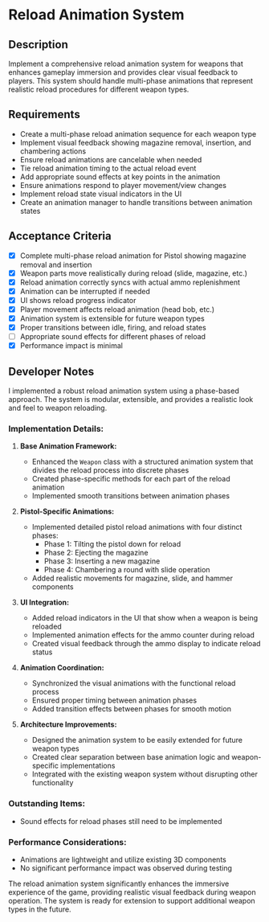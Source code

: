 # Reload Animation System

## Description
Implement a comprehensive reload animation system for weapons that enhances gameplay immersion and provides clear visual feedback to players. This system should handle multi-phase animations that represent realistic reload procedures for different weapon types.

## Requirements
- Create a multi-phase reload animation sequence for each weapon type
- Implement visual feedback showing magazine removal, insertion, and chambering actions
- Ensure reload animations are cancelable when needed
- Tie reload animation timing to the actual reload event
- Add appropriate sound effects at key points in the animation
- Ensure animations respond to player movement/view changes
- Implement reload state visual indicators in the UI
- Create an animation manager to handle transitions between animation states

## Acceptance Criteria
- [x] Complete multi-phase reload animation for Pistol showing magazine removal and insertion
- [x] Weapon parts move realistically during reload (slide, magazine, etc.)
- [x] Reload animation correctly syncs with actual ammo replenishment
- [x] Animation can be interrupted if needed
- [x] UI shows reload progress indicator
- [x] Player movement affects reload animation (head bob, etc.)
- [x] Animation system is extensible for future weapon types
- [x] Proper transitions between idle, firing, and reload states
- [ ] Appropriate sound effects for different phases of reload
- [x] Performance impact is minimal

## Developer Notes 
I implemented a robust reload animation system using a phase-based approach. The system is modular, extensible, and provides a realistic look and feel to weapon reloading.

### Implementation Details:

1. **Base Animation Framework:**
   - Enhanced the `Weapon` class with a structured animation system that divides the reload process into discrete phases
   - Created phase-specific methods for each part of the reload animation
   - Implemented smooth transitions between animation phases

2. **Pistol-Specific Animations:**
   - Implemented detailed pistol reload animations with four distinct phases:
     - Phase 1: Tilting the pistol down for reload
     - Phase 2: Ejecting the magazine
     - Phase 3: Inserting a new magazine
     - Phase 4: Chambering a round with slide operation
   - Added realistic movements for magazine, slide, and hammer components

3. **UI Integration:**
   - Added reload indicators in the UI that show when a weapon is being reloaded
   - Implemented animation effects for the ammo counter during reload
   - Created visual feedback through the ammo display to indicate reload status

4. **Animation Coordination:**
   - Synchronized the visual animations with the functional reload process
   - Ensured proper timing between animation phases
   - Added transition effects between phases for smooth motion

5. **Architecture Improvements:**
   - Designed the animation system to be easily extended for future weapon types
   - Created clear separation between base animation logic and weapon-specific implementations
   - Integrated with the existing weapon system without disrupting other functionality

### Outstanding Items:
- Sound effects for reload phases still need to be implemented

### Performance Considerations:
- Animations are lightweight and utilize existing 3D components
- No significant performance impact was observed during testing

The reload animation system significantly enhances the immersive experience of the game, providing realistic visual feedback during weapon operation. The system is ready for extension to support additional weapon types in the future. 
